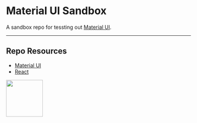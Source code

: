 # Material UI Sandbox

A sandbox repo for tessting out [Material UI](https://mui.com/).

***

## Repo Resources

* [Material UI](https://mui.com)
* [React](https://react.dev/)

<a href="https://codeadam.ca">
<img src="https://codeadam.ca/images/code-block.png" width="100">
</a>



